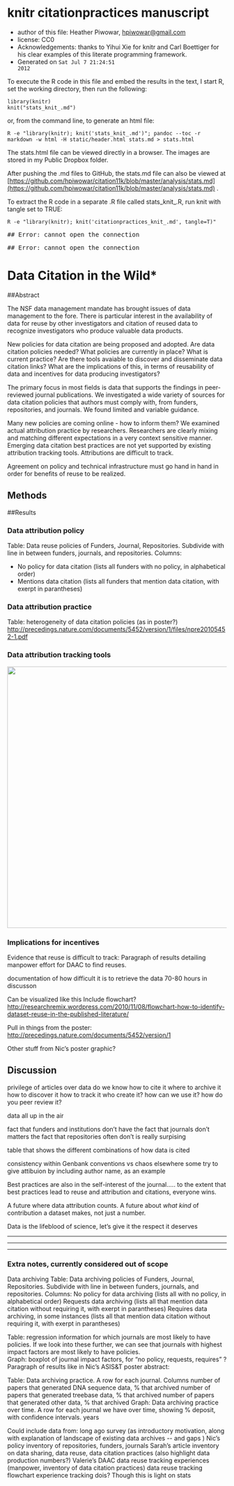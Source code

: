 




# knitr citationpractices manuscript
 * author of this file: Heather Piwowar, <hpiwowar@gmail.com>
 * license: CC0
 * Acknowledgements: thanks to Yihui Xie for knitr and Carl Boettiger for his clear examples of this literate programming framework. 
 * Generated on <code class="knitr inline">Sat Jul  7 21:24:51 2012</code>

To execute the R code in this file and embed the results in the text, I start R, set the working directory, then run the following:

    library(knitr)  
    knit("stats_knit_.md")

or, from the command line, to generate an html file:

    R -e "library(knitr); knit('stats_knit_.md')"; pandoc --toc -r markdown -w html -H static/header.html stats.md > stats.html

The stats.html file can be viewed directly in a browser.
The images are stored in my Public Dropbox folder.

After pushing the .md files to GitHub, the stats.md file can also be viewed at [https://github.com/hpiwowar/citation11k/blob/master/analysis/stats.md](https://github.com/hpiwowar/citation11k/blob/master/analysis/stats.md) .

To extract the R code in a separate .R file called stats_knit_.R, run knit with tangle set to TRUE:

    R -e "library(knitr); knit('citationpractices_knit_.md', tangle=T)"

<div class="chunk"><div class="rcode"><div class="error"><pre class="knitr">## Error: cannot open the connection
</pre></div><div class="error"><pre class="knitr">## Error: cannot open the connection
</pre></div></div></div>





# Data Citation in the Wild*

##Abstract

The NSF data management mandate has brought issues of data management to the fore.  There is particular interest in the availability of data for reuse by other investigators and citation of reused data to recognize investigators who produce valuable data products.

New policies for data citation are being proposed and adopted.  Are data citation policies needed?  What policies are currently in place?  What is current practice?  Are there tools avaiable to discover and disseminate data citation links? What are the implications of this, in terms of reusability of data and incentives for data producing investigators?

The primary focus in most fields is data that supports the findings in peer-reviewed journal publications.  We investigated a wide variety of sources for data citation policies that authors must comply with, from funders, repositories, and journals.  We found limited and variable guidance.  

Many new policies are coming online - how to inform them? We examined actual attribution practice by researchers.  Researchers are clearly mixing and matching different expectations in a very context sensitive manner.  Emerging data citation best practices are not yet supported by existing attribution tracking tools.  Attributions are difficult to track.

Agreement on policy and technical infrastructure must go hand in hand in order for benefits of reuse to be realized.

## Methods

##Results



### Data attribution policy
Table:  Data reuse policies of Funders, Journal, Repositories.  Subdivide with line in between funders, journals, and repositories.  Columns:

* No policy for data citation (lists all funders with no policy, in alphabetical order)
* Mentions data citation (lists all funders that mention data citation, with exerpt in parantheses)

### Data attribution practice

Table:  heterogeneity of data citation policies (as in poster?) http://precedings.nature.com/documents/5452/version/1/files/npre20105452-1.pdf

### Data attribution tracking tools

<img src="http://researchremix.files.wordpress.com/2010/11/tracking_reuse_flowchart_20101123.pdf" class="plot" width=600/>

### Implications for incentives

Evidence that reuse is difficult to track:  Paragraph of results detailing manpower effort for DAAC to find reuses.

documentation of how difficult it is to retrieve the data
70-80 hours in discusson

Can be visualized like this
Include flowchart?
http://researchremix.wordpress.com/2010/11/08/flowchart-how-to-identify-dataset-reuse-in-the-published-literature/

Pull in things from the poster:
http://precedings.nature.com/documents/5452/version/1

Other stuff from Nic’s poster graphic?  



## Discussion

privilege of articles over data
do we know how to cite it
where to archive it
how to discover it
how to track it
who create it?
how can we use it?
how do you peer review it?

data all up in the air

fact that funders and institutions don’t have
the fact that journals don’t matters
the fact that repositories often don’t is really surpising

table that shows the different combinations of how data is cited

consistency within Genbank conventions vs chaos elsewhere
some try to give attibuion by including author name, as an example

Best practices are also in the self-interest of the journal..... to the extent that best practices lead to reuse and attribution and citations, everyone wins.

A future where data attribution counts.
A future about *what kind* of contribution a dataset makes, not just a number.

Data is the lifeblood of science, let’s give it the respect it deserves


<hr/>
<hr/>
<hr/>

### Extra notes, currently considered out of scope

Data archiving
Table:  Data archiving policies of Funders, Journal, Repositories.  Subdivide with line in between funders, journals, and repositories.  Columns:
No policy for data archiving (lists all with no policy, in alphabetical order)
Requests data archiving (lists all that mention data citation without requiring it, with exerpt in parantheses)
Requires data archiving, in some instances  (lists all that mention data citation without requiring it, with exerpt in parantheses)

Table:  regression information for which journals are most likely to have policies.  If we look into these further, we can see that journals with highest impact factors are most likely to have policies.  
Graph:  boxplot of journal impact factors, for “no policy, requests, requires” ?
Paragraph of results like in Nic’s ASIS&T poster abstract:  

Table:  Data archiving practice.  A row for each journal.  Columns
 number of papers that generated DNA sequence data, % that archived
 number of papers that generated treebase data, % that archived
 number of papers that generated other data, % that archived
Graph:  Data archiving practice over time.  A row for each journal we have over time, showing % deposit, with confidence intervals.
years

Could include data from:
long ago survey (as introductory motivation, along with explanation of landscape of existing data archives -- and gaps )
Nic’s policy inventory of repositories, funders, journals
Sarah’s article inventory on data sharing, data reuse, data citation practices (also highlight data production numbers?)
Valerie’s DAAC data reuse tracking experiences (manpower, inventory of data citation practices)
data reuse tracking flowchart 
experience tracking dois?  Though this is light on stats
